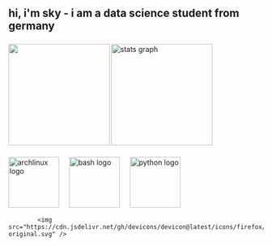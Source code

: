 <h2 align="left">hi, i'm sky - i am a data science student from germany</h2>

###

<div>
  <img align="left" height="200" src="https://i.pinimg.com/1200x/67/75/92/677592c9c0038a40c3b635e26e5ff160.jpg"  />
  <img src="https://github-readme-stats.vercel.app/api?username=sky-ash&theme=ambient_gradient&show_icons=true" height="200" alt="stats graph"  />
</div>

###

<div align="left">
  <img src="https://cdn.jsdelivr.net/gh/devicons/devicon/icons/archlinux/archlinux-original.svg" height="100" alt="archlinux logo"  />
  <img width="12" />
  <img src="https://cdn.jsdelivr.net/gh/devicons/devicon/icons/bash/bash-original.svg" height="100" alt="bash logo"  />
  <img width="12" />
  <img src="https://cdn.jsdelivr.net/gh/devicons/devicon/icons/python/python-original.svg" height="100" alt="python logo"  />

            <img src="https://cdn.jsdelivr.net/gh/devicons/devicon@latest/icons/firefox/firefox-original.svg" />
    
          
</div>

###
